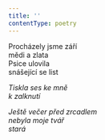 ```yaml
---
title: ''
contentType: poetry
---
```


<section>

Procházely jsme září  
mědi a zlata  
Psice ulovila  
snášející se list

_Tiskla ses ke mně  
k zalknutí_

</section>

<section>

_Ještě večer před zrcadlem  
nebyla moje tvář  
stará_

</section>
